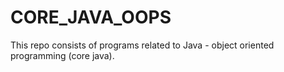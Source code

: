 # CORE_JAVA_OOPS
This repo consists of programs related to Java - object oriented programming (core java).
